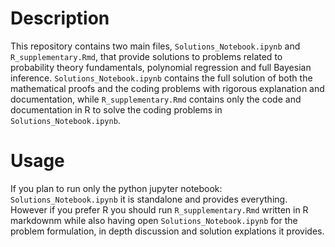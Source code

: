 # Description
This repository contains two main files, `Solutions_Notebook.ipynb` and `R_supplementary.Rmd`, 
that provide solutions to problems related to probability theory fundamentals, polynomial regression and full Bayesian inference. 
`Solutions_Notebook.ipynb` contains the full solution of both the mathematical proofs and the coding problems 
with rigorous explanation and documentation, while `R_supplementary.Rmd` contains only the code and documentation 
in R to solve the coding problems in `Solutions_Notebook.ipynb`.

# Usage
If you plan to run only the python jupyter notebook: `Solutions_Notebook.ipynb` it is standalone and provides everything. However if you prefer R
you should run `R_supplementary.Rmd` written in R markdownm while also having open `Solutions_Notebook.ipynb` for the problem formulation,
in depth discussion and solution explations it provides.
